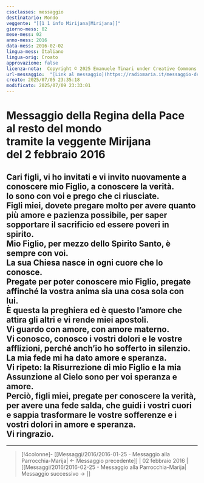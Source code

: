 ```yaml
---
cssclasses: messaggio
destinatario: Mondo
veggente: "[[1 1 info Mirijana|Mirijana]]"
giorno-mess: 02
mese-mess: 02
anno-mess: 2016
data-mess: 2016-02-02
lingua-mess: Italiano
lingua-orig: Croato
approvazione: false
licenza-nota:  Copyright © 2025 Emanuele Tinari under Creative Commons BY-NC-SA 4.0 https://creativecommons.org/licenses/by-nc-sa/4.0/
url-messaggio:  "[Link al messaggio](https://radiomaria.it/messaggio-del-2-febbraio-2016/)"
creato: 2025/07/05 23:35:18
modificato: 2025/07/09 23:33:01
---
```


# Messaggio della Regina della Pace<br>al resto del mondo<br>tramite la veggente Mirijana<br>del 2 febbraio 2016

## Cari figli, vi ho invitati e vi invito nuovamente a conoscere mio Figlio, a conoscere la verità.<br>Io sono con voi e prego che ci riusciate.<br>Figli miei, dovete pregare molto per avere quanto più amore e pazienza possibile, per saper sopportare il sacrificio ed essere poveri in spirito.<br>Mio Figlio, per mezzo dello Spirito Santo, è sempre con voi.<br>La sua Chiesa nasce in ogni cuore che lo conosce.<br>Pregate per poter conoscere mio Figlio, pregate affinché la vostra anima sia una cosa sola con lui.<br>È questa la preghiera ed è questo l’amore che attira gli altri e vi rende miei apostoli.<br>Vi guardo con amore, con amore materno.<br>Vi conosco, conosco i vostri dolori e le vostre afflizioni, perché anch’io ho sofferto in silenzio.<br>La mia fede mi ha dato amore e speranza.<br>Vi ripeto: la Risurrezione di mio Figlio e la mia Assunzione al Cielo sono per voi speranza e amore.<br>Perciò, figli miei, pregate per conoscere la verità, per avere una fede salda, che guidi i vostri cuori e sappia trasformare le vostre sofferenze e i vostri dolori in amore e speranza.<br>Vi ringrazio.

***

> [!4colonne]- [[Messaggi/2016/2016-01-25 - Messaggio alla Parrocchia-Marija| ← Messaggio precedente]] | 02 febbraio 2016 | [[Messaggi/2016/2016-02-25 - Messaggio alla Parrocchia-Marija| Messaggio successivo → ]]